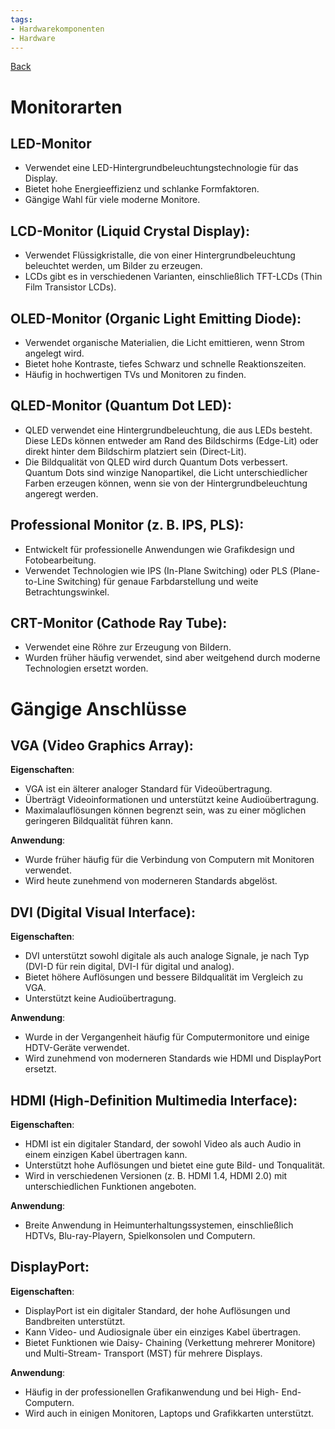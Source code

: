 ```yaml
---
tags:
- Hardwarekomponenten
- Hardware
---
```

[Back](Uebersicht%20der%20Hardwarekomponenten%20Themen.md)
# Monitorarten
## LED-Monitor
- Verwendet eine LED-Hintergrundbeleuchtungstechnologie für das Display.
- Bietet hohe Energieeffizienz und schlanke Formfaktoren.
- Gängige Wahl für viele moderne Monitore.

## LCD-Monitor (Liquid Crystal Display):
- Verwendet Flüssigkristalle, die von einer Hintergrundbeleuchtung beleuchtet werden, um Bilder zu erzeugen.
- LCDs gibt es in verschiedenen Varianten, einschließlich TFT-LCDs (Thin Film Transistor LCDs).
    
## OLED-Monitor (Organic Light Emitting Diode):
- Verwendet organische Materialien, die Licht emittieren, wenn Strom angelegt wird.
- Bietet hohe Kontraste, tiefes Schwarz und schnelle Reaktionszeiten.
- Häufig in hochwertigen TVs und Monitoren zu finden.

## QLED-Monitor (Quantum Dot LED):
- QLED verwendet eine Hintergrundbeleuchtung, die aus LEDs besteht. Diese LEDs können entweder am Rand des Bildschirms (Edge-Lit) oder direkt hinter dem Bildschirm platziert sein (Direct-Lit).  
- Die Bildqualität von QLED wird durch Quantum Dots verbessert. Quantum Dots sind winzige Nanopartikel, die Licht unterschiedlicher Farben erzeugen können, wenn sie von der Hintergrundbeleuchtung angeregt werden.

## Professional Monitor (z. B. IPS, PLS):
- Entwickelt für professionelle Anwendungen wie Grafikdesign und Fotobearbeitung.
- Verwendet Technologien wie IPS (In-Plane Switching) oder PLS (Plane-to-Line Switching) für genaue Farbdarstellung und weite Betrachtungswinkel.
    
## CRT-Monitor (Cathode Ray Tube):
- Verwendet eine Röhre zur Erzeugung von Bildern.
- Wurden früher häufig verwendet, sind aber weitgehend durch moderne Technologien ersetzt worden.

# Gängige Anschlüsse
## VGA (Video Graphics Array):
**Eigenschaften**:
- VGA ist ein älterer analoger Standard für Videoübertragung.
- Überträgt Videoinformationen und unterstützt keine Audioübertragung.
- Maximalauflösungen können begrenzt sein, was zu einer möglichen geringeren Bildqualität führen kann.
    
**Anwendung**:
- Wurde früher häufig für die Verbindung von Computern mit Monitoren verwendet.
- Wird heute zunehmend von moderneren Standards abgelöst.
    
## DVI (Digital Visual Interface):
**Eigenschaften**:
- DVI unterstützt sowohl digitale als auch analoge Signale, je nach Typ (DVI-D für rein digital, DVI-I für digital und analog).
- Bietet höhere Auflösungen und bessere Bildqualität im Vergleich zu VGA.
- Unterstützt keine Audioübertragung.

**Anwendung**:
- Wurde in der Vergangenheit häufig für Computermonitore und einige HDTV-Geräte verwendet.
- Wird zunehmend von moderneren Standards wie HDMI und DisplayPort ersetzt.
    
## HDMI (High-Definition Multimedia Interface):
**Eigenschaften**:
- HDMI ist ein digitaler Standard, der sowohl Video als auch Audio in einem einzigen Kabel übertragen kann.
- Unterstützt hohe Auflösungen und bietet eine gute Bild- und Tonqualität.
- Wird in verschiedenen Versionen (z. B. HDMI 1.4, HDMI 2.0) mit unterschiedlichen Funktionen angeboten.
    
**Anwendung**:
- Breite Anwendung in Heimunterhaltungssystemen, einschließlich HDTVs, Blu-ray-Playern, Spielkonsolen und Computern.

## DisplayPort:
**Eigenschaften**:
- DisplayPort ist ein digitaler Standard, der hohe Auflösungen und Bandbreiten unterstützt.
- Kann Video- und Audiosignale über ein einziges Kabel übertragen.
- Bietet Funktionen wie Daisy- Chaining (Verkettung mehrerer Monitore) und Multi-Stream- Transport (MST) für mehrere Displays.
    
**Anwendung**:
- Häufig in der professionellen Grafikanwendung und bei High- End-Computern.
- Wird auch in einigen Monitoren, Laptops und Grafikkarten unterstützt.